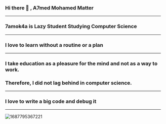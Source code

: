 ### Hi there 👋 , A7med Mohamed Matter

                                      

----------------------------------------------------------------------------------------------------------------------------------


### 7amok4a is Lazy Student Studying Computer Science


----------------------------------------------------------------------------------------------------------------------------------

### I love to learn without a routine or a plan 
 
 -----------------------------------------------------------------------------------------------------------------------------------


### I take education as a pleasure for the mind and not as a way to work.  

### Therefore, I did not lag behind in computer science.


----------------------------------------------------------------------------------------------------------------------------------

 
 ### I love to write a big code and debug it 



-----------------------------------------------------------------------------------------------------------------------------------


![1687795367221](https://github.com/7amok4a/OOP/assets/123641786/20f2592e-1000-4674-98e5-a6f8b46a9575)




<!--
**7amok4a/7amok4a** is a ✨ _special_ ✨ repository because its `README.md` (this file) appears on your GitHub profile.

Here are some ideas to get you started:

- 🔭 I’m currently working on ...
- 🌱 I’m currently learning ...
- 👯 I’m looking to collaborate on ...
- 🤔 I’m looking for help with ...
- 💬 Ask me about ...
- 📫 How to reach me: ...
- 😄 Pronouns: ...
- ⚡ Fun fact: ...
-->
